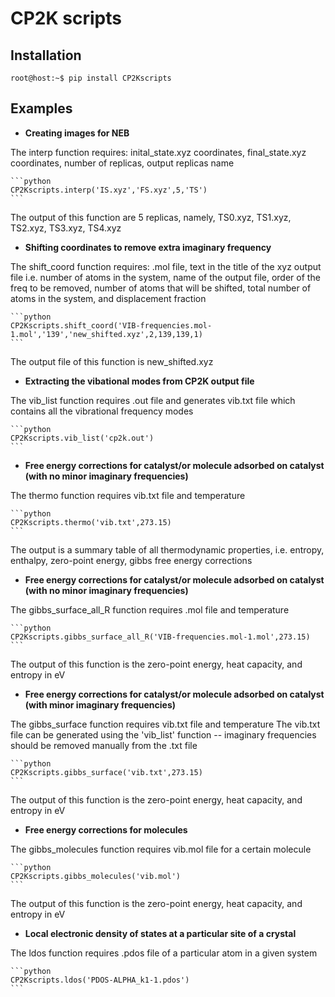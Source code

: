 # CP2K scripts
## Installation

```console
root@host:~$ pip install CP2Kscripts
```

## Examples

- **Creating images for NEB**

The interp function requires: inital_state.xyz coordinates, final_state.xyz coordinates, number of replicas, output replicas name

    ```python
    CP2Kscripts.interp('IS.xyz','FS.xyz',5,'TS')
    ```
The output of this function are 5 replicas, namely, TS0.xyz, TS1.xyz, TS2.xyz, TS3.xyz, TS4.xyz

- **Shifting coordinates to remove extra imaginary frequency**

The shift_coord function requires: .mol file, text in the title of the xyz output file i.e. number of atoms in the system, name of the output file, order of the freq to be removed, number of atoms that will be shifted, total number of atoms in the system, and displacement fraction

    ```python
    CP2Kscripts.shift_coord('VIB-frequencies.mol-1.mol','139','new_shifted.xyz',2,139,139,1)
    ```

The output file of this function is new_shifted.xyz 

- **Extracting the vibational modes from CP2K output file**

The vib_list function requires .out file and generates vib.txt file which contains all the vibrational frequency modes

    ```python
    CP2Kscripts.vib_list('cp2k.out')
    ```
- **Free energy corrections for catalyst/or molecule adsorbed on catalyst (with no minor imaginary frequencies)**

The thermo function requires vib.txt file and temperature

    ```python
    CP2Kscripts.thermo('vib.txt',273.15)
    ```
The output is a summary table of all thermodynamic properties, i.e. entropy, enthalpy, zero-point energy, gibbs free energy corrections

- **Free energy corrections for catalyst/or molecule adsorbed on catalyst (with no minor imaginary frequencies)**

The gibbs_surface_all_R function requires .mol file and temperature

    ```python
    CP2Kscripts.gibbs_surface_all_R('VIB-frequencies.mol-1.mol',273.15)
    ```

The output of this function is the zero-point energy, heat capacity, and entropy in eV 

- **Free energy corrections for  catalyst/or molecule adsorbed on catalyst (with minor imaginary frequencies)**

The gibbs_surface function requires vib.txt file and temperature
The vib.txt file can be generated using the 'vib_list' function -- imaginary frequencies should be removed manually from the .txt file

    ```python
    CP2Kscripts.gibbs_surface('vib.txt',273.15)
    ```
The output of this function is the zero-point energy, heat capacity, and entropy in eV 

- **Free energy corrections for molecules**

The gibbs_molecules function requires vib.mol file for a certain molecule

    ```python
    CP2Kscripts.gibbs_molecules('vib.mol')
    ```
The output of this function is the zero-point energy, heat capacity, and entropy in eV 

- **Local electronic density of states at a particular site of a crystal**

The ldos function requires .pdos file of a particular atom in a given system

    ```python
    CP2Kscripts.ldos('PDOS-ALPHA_k1-1.pdos')
    ```